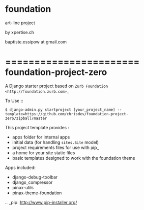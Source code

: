 foundation
==========

art-line project

by xpertise.ch

baptiste.ossipow at gmail.com

=======================
foundation-project-zero
=======================

A Django starter project based on `Zurb Foundation <http://foundation.zurb.com>`_

To Use ::

    $ django-admin.py startproject [your_project_name] --template=https://github.com/chrisdev/foundation-project-zero/zipball/master

This project template provides :

 * apps folder for internal apps
 * initial data (for handling ``sites.Site`` model)
 * project requirements files for use with pip_
 * a home for your site static files
 * basic templates designed to work with the foundation theme


Apps included:

 * django-debug-toolbar
 * django_compressor
 * pinax-utils
 * pinax-theme-foundation

.. _pip: http://www.pip-installer.org/